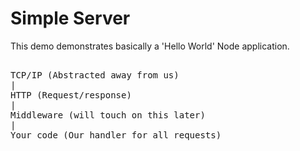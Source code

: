 # Simple Server

This demo demonstrates basically a 'Hello World' Node application.

<pre>

TCP/IP (Abstracted away from us)
|
HTTP (Request/response)
|
Middleware (will touch on this later)
|
Your code (Our handler for all requests)

</pre>
